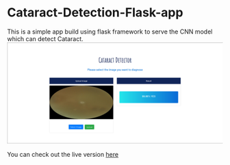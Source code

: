 # Cataract-Detection-Flask-app
This is a simple app build using flask framework to serve the CNN model which can detect Cataract.
![ui](ui.png)

You can check out the live version [here](https://cataract-detection-flask-app.herokuapp.com/)